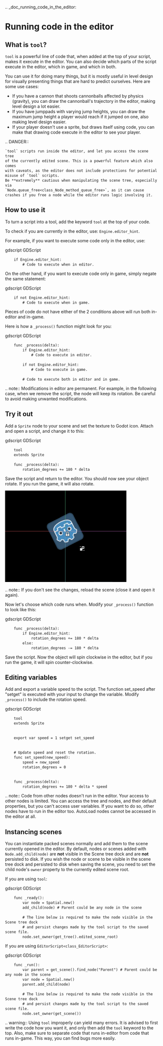 .. _doc_running_code_in_the_editor:

Running code in the editor
==========================

What is `tool`?
-----------------

`tool` is a powerful line of code that, when added at the top of your script, makes it execute in the editor. You can also decide which parts of the script execute in the editor, which in game, and which in both.

You can use it for doing many things, but it is mostly useful in level design for visually presenting things that are hard to predict ourselves. Here are some use cases:

- If you have a cannon that shoots cannonballs affected by physics (gravity), you can draw the cannonball's trajectory in the editor, making level design a lot easier.
- If you have jumppads with varying jump heights, you can draw the maximum jump height a player would reach if it jumped on one, also making level design easier.
- If your player doesn't use a sprite, but draws itself using code, you can make that drawing code execute in the editor to see your player.

.. DANGER::

    `tool` scripts run inside the editor, and let you access the scene tree
    of the currently edited scene. This is a powerful feature which also comes
    with caveats, as the editor does not include protections for potential
    misuse of `tool` scripts.
    Be **extremely** cautious when manipulating the scene tree, especially via
    `Node.queue_free<class_Node_method_queue_free>`, as it can cause
    crashes if you free a node while the editor runs logic involving it.

How to use it
-------------

To turn a script into a tool, add the keyword `tool` at the top of your code.

To check if you are currently in the editor, use: `Engine.editor_hint`.

For example, if you want to execute some code only in the editor, use:

gdscript GDScript

```
    if Engine.editor_hint:
        # Code to execute when in editor.
```

On the other hand, if you want to execute code only in game, simply negate the same statement:

gdscript GDScript

```
    if not Engine.editor_hint:
        # Code to execute when in game.
```

Pieces of code do not have either of the 2 conditions above will run both in-editor and in-game.

Here is how a `_process()` function might look for you:

gdscript GDScript

```
    func _process(delta):
        if Engine.editor_hint:
            # Code to execute in editor.

        if not Engine.editor_hint:
            # Code to execute in game.

        # Code to execute both in editor and in game.
```

.. note:: Modifications in editor are permanent. For example, in the following case, when we remove the script, the node will keep its rotation. Be careful to avoid making unwanted modifications.

Try it out
-----------

Add a `Sprite` node to your scene and set the texture to Godot icon. Attach and open a script, and change it to this:

gdscript GDScript

```
    tool
    extends Sprite

    func _process(delta):
        rotation_degrees += 180 * delta
```

Save the script and return to the editor. You should now see your object rotate. If you run the game, it will also rotate.

![](img/rotating_in_editor.gif)

.. note:: If you don't see the changes, reload the scene (close it and open it again).

Now let's choose which code runs when. Modify your `_process()` function to look like this:

gdscript GDScript

```
    func _process(delta):
        if Engine.editor_hint:
            rotation_degrees += 180 * delta
        else:
            rotation_degrees -= 180 * delta
```

Save the script. Now the object will spin clockwise in the editor, but if you run the game, it will spin counter-clockwise.

Editing variables
-----------------
Add and export a variable speed to the script. The function set_speed after "setget" is executed with your input to change the variable.
Modify  `_process()` to include the rotation speed.

gdscript GDScript

```
    tool
    extends Sprite


    export var speed = 1 setget set_speed


    # Update speed and reset the rotation.
    func set_speed(new_speed):
    	speed = new_speed
    	rotation_degrees = 0


    func _process(delta):
    	rotation_degrees += 180 * delta * speed
```


.. note:: Code from other nodes doesn't run in the editor. Your access to other nodes is limited. You can access the tree and nodes, and their default properties, but you can't access user variables. If you want to do so, other nodes have to run in the editor too. AutoLoad nodes cannot be accessed in the editor at all.

Instancing scenes
-----------------

You can instantiate packed scenes normally and add them to the scene currently
opened in the editor. By default, nodes or scenes added with
`Node.add_child(node)` are **not** visible
in the Scene tree dock and are **not** persisted to disk. If you wish the node
or scene to be visible in the scene tree dock and persisted to disk when saving
the scene, you need to set the child node's `owner`
property to the currently edited scene root.

If you are using `tool`:

gdscript GDScript

```
    func _ready():
        var node = Spatial.new()
        add_child(node) # Parent could be any node in the scene

        # The line below is required to make the node visible in the Scene tree dock
        # and persist changes made by the tool script to the saved scene file.
        node.set_owner(get_tree().edited_scene_root)
```

If you are using `EditorScript<class_EditorScript>`:

gdscript GDScript

```
    func _run():
        var parent = get_scene().find_node("Parent") # Parent could be any node in the scene
        var node = Spatial.new()
        parent.add_child(node)

        # The line below is required to make the node visible in the Scene tree dock
        # and persist changes made by the tool script to the saved scene file.
        node.set_owner(get_scene())
```

.. warning:: Using `tool` improperly can yield many errors. It is advised to first write the code how you want it, and only then add the `tool` keyword to the top. Also, make sure to separate code that runs in-editor from code that runs in-game. This way, you can find bugs more easily.
